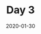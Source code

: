 ---
path: "/workouts/day-4"
date: "2020-01-30"
title: "Day 3"
excercises:
  - title: Bulgarian Split Squat
    rest: 2+
    notes:
    reps:
      - "8"
      - "8"
      - "8"
      - "8"
  - title: Overhead BB Press
    rest: 2+
    notes:
    reps:
      - "10"
      - "10"
      - "10"
      - "10"
  - title: 	Rear Delt Flye
    rest: 1+
    notes: Cables or reverse pec deck as preferred.
    reps:
      - "12"
      - "12"
      - "12"
      - "MR"
  - title: Calf Press (Smith)
    rest: 1+
    notes: Narrow cables.
    reps:
      - "15"
      - "15"
      - "15"
      - "15"
  - title: Incline Cable Chest flye
    rest: 1+
    notes: Overhead.
    reps:
      - "12"
      - "12"
      - "12"
  - title: DB Curl
    rest: 1+
    notes: Any variant
    reps:
      - "8"
      - "8"
      - "8"
      - "8"
---